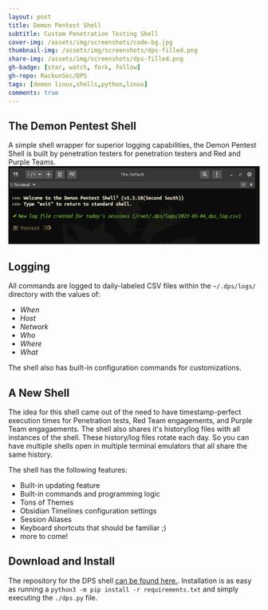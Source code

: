 ```yaml
---
layout: post
title: Demon Pentest Shell
subtitle: Custom Penetration Testing Shell
cover-img: /assets/img/screenshots/code-bg.jpg
thumbnail-img: /assets/img/screenshots/dps-filled.png
share-img: /assets/img/screenshots/dps-filled.png
gh-badge: [star, watch, fork, follow]
gh-repo: RackunSec/DPS
tags: [demon linux,shells,python,linux]
comments: true
---
```

## The Demon Pentest Shell
A simple shell wrapper for superior logging capabilities, the Demon Pentest Shell is built by penetration testers for penetration testers and Red and Purple Teams.  
![Demon Pentest Shell screenshot in Demon Linux 3.4.x](/assets/img/screenshots/dps-screeny.png)
## Logging
All commands are logged to daily-labeled CSV files within the ```~/.dps/logs/``` directory with the values of: 
* _When_
* _Host_ 
* _Network_ 
* _Who_ 
* _Where_ 
* _What_

The shell also has built-in configuration commands for customizations. 
## A New Shell
The idea for this shell came out of the need to have timestamp-perfect execution times for Penetration tests, Red Team engagements, 
and Purple Team engagaements. The shell also shares it's history/log files with all instances of the shell. These history/log files 
rotate each day. So you can have multiple shells open in multiple terminal emulators that all share the same history. 

The shell has the following features:
* Built-in updating feature
* Built-in commands and programming logic
* Tons of Themes
* Obsidian Timelines configuration settings
* Session Aliases
* Keyboard shortcuts that should be familiar ;)
* more to come!

## Download and Install
The repository for the DPS shell [can be found here.](RackunSec/DPS). Installation is as easy as running a ```python3 -m pip install -r requirements.txt``` and simply executing the ```./dps.py``` file.
